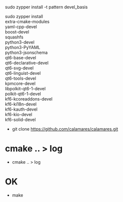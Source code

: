 sudo zypper install -t pattern devel_basis

sudo zypper install \
    extra-cmake-modules \
    yaml-cpp-devel \
    boost-devel \
    squashfs \
    python3-devel \
    python3-PyYAML \
    python3-jsonschema \
    qt6-base-devel \
    qt6-declarative-devel \
    qt6-svg-devel \
    qt6-linguist-devel \
    qt6-tools-devel \
    kpmcore-devel \
    libpolkit-qt6-1-devel \
    polkit-qt6-1-devel \
    kf6-kcoreaddons-devel \
    kf6-ki18n-devel \
    kf6-kauth-devel \
    kf6-kio-devel \
    kf6-solid-devel
    


* git clone https://github.com/calamares/calamares.git
# cmake .. > log

* cmake .. > log
# OK
* make






